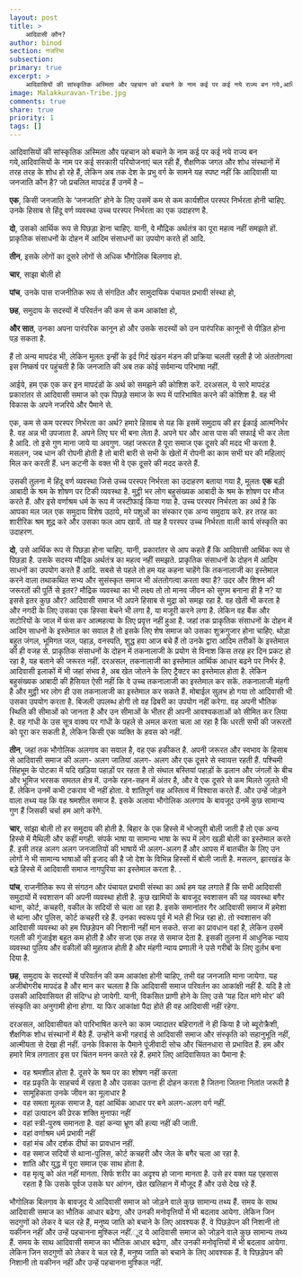 ```yaml
---
layout: post
title: >
    आदिवासी कौन?
author: binod
section: नजरिया
subsection:
primary: true
excerpt: >
    आदिवासियों की सांस्कृतिक अस्मिता और पहचान को बचाने के नाम कई पर कई नये राज्य बन गये,आदिवासियों के नाम पर कई सरकारी परियोजनाएं चल रही हैं, शैक्षणिक जगत और शोध संस्थानों में तरह तरह के शोध हो रहे हैं, लेकिन अब तक देश के प्रभु वर्ग के सामने यह स्पष्ट नहीं कि आदिवासी या जनजाति कौन है?
image: Malakkuravan-Tribe.jpg
comments: true
share: true
priority: 1
tags: []
---
```


आदिवासियों की सांस्कृतिक अस्मिता और पहचान को बचाने के नाम कई पर कई नये राज्य बन गये,आदिवासियों के नाम पर कई सरकारी परियोजनाएं चल रही हैं, शैक्षणिक जगत और शोध संस्थानों में तरह तरह के शोध हो रहे हैं, लेकिन अब तक देश के प्रभु वर्ग के सामने यह स्पष्ट नहीं कि आदिवासी या जनजाति कौन है? जो प्रचलित मापदंड हैं उनमें है –

**एक**, किसी जनजाति के ‘जनजाति’ होने के लिए उसमें कम से कम कार्यशील परस्पर निर्भरता होनी चाहिए. उनके हिसाब से हिंदू वर्ण व्यवस्था उच्च परस्पर निर्भरता का एक उदाहरण है.

**दो**, उसको आर्थिक रूप से पिछड़ा हेाना चाहिए. यानी, वे मौद्रिक अर्थतंत्र का पूरा महत्व नहीं समझते हों. प्राकृतिक संसाधनों के दोहन में आदिम संसाधनों का उपयोग करते हों आदि.

**तीन**, इसके लोगों का दूसरे लोगों से अधिक भौगोलिक बिलगाव हो.

**चार**, साझा बोली हो

**पांच**, उनके पास राजनीतिक रूप से संगठित और सामुदायिक पंचायत प्रभावी संस्था हो,

**छह**, समुदाय के सदस्यों में परिवर्तन की कम से कम आकांक्षा हो,

**और सात**, उनका अपना पारंपरिक कानून हो और उसके सदस्यों को उन पारंपरिक कानूनों से पीड़ित होना पड़ सकता है.

हैं तो अन्य मापदंड भी, लेकिन मूलतः इन्हीं के इर्द गिर्द खंडन मंडन की प्रक्रिया चलती रहती है जो अंततोगत्वा इस निष्कर्ष पर पहुंचती है कि जनजाति की अब तक कोई सर्वमान्य परिभाषा नहीं.

आईये, हम एक एक कर इन मापदंडों के अर्थ को समझने की कोशिश करें. दरअसल, ये सारे मापदंड प्रकारांतर से आदिवासी समाज को एक पिछड़े समाज के रूप में पारिभाषित करने की कोशिश है. वह भी विकास के अपने नजरिये और पैमाने से.

एक, कम से कम परस्पर निर्भरता का अर्थ? हमारे हिसाब से यह कि इसमें समुदाय की हर ईकाई आत्मनिर्भर है. वह अन्न भी उपजाता है. अपने लिए घर भी बना लेता है. अपने घर और आस पास की सफाई भी कर लेता है आदि. तो इसे गुण माना जाये या अवगुण. जहां जरूरत है पूरा समाज एक दूसरे की मदद भी करता है. मसलन, जब धान की रोपनी होती है तो बारी बारी से सभी के खेतों में रोपनी का काम सभी घर की महिलाएं मिल कर करती हैं. धन कटनी के वक्त भी वे एक दूसरे की मदद करते हैं.

उसकी तुलना में हिंदू वर्ण व्यवस्था जिसे उच्च परस्पर निर्भरता का उदाहरण बताया गया है, मूलतः **एक** बड़ी आबादी के श्रम के शोषण पर टिकी व्यवस्था है. मुट्ठी भर लोग बहुसंख्यक आबादी के श्रम के शोषण पर मौज करते हैं. और इसे वर्णाश्रम धर्म के रूप में जस्टीफाई किया गया है. उच्च परस्पर निर्भरता का अर्थ है कि आपका मल जल एक समुदाय विशेष उठाये, मरे पशुओं का संस्कार एक अन्य समुदाय करे. हर तरह का शारीरिक श्रम शूद्र करे और उसका फल आप खायें. तो यह है परस्पर उच्च निर्भरता वाली कार्य संस्कृति का उदाहरण.

**दो**, उसे आर्थिक रूप से पिछड़ा होना चाहिए. यानी, प्रकारांतर से आप कहते हैं कि आदिवासी आर्थिक रूप से पिछड़ा है. उसके सदस्य मौद्रिक अर्थतंत्र का महत्व नहीं समझते. प्राकृतिक संसाधनों के दोहन में आदिम साधनों का उपयोग करते हैं आदि. सबसे से पहले तो हम यह कहना चाहेंगे कि तकनालाजी का इस्तेमाल करने वाला तथाकथित सभ्य और सुसंस्कृत समाज भी अंततोगत्वा करता क्या है? उदर और शिश्न की जरूरतों की पूर्ति से इतर? मौद्रिक व्यवस्था का भी लक्ष्य तो तो मानव जीवन को सुगम बनाना ही है न? या इससे इतर कुछ और? आदिवासी समाज भी अपने हिसाब से मुद्रा को समझ रहा है. वह खेती भी करता है और नगदी के लिए उसका एक हिस्सा बेचने भी लगा है, या मजूरी करने लगा है. लेकिन वह बैंक और सटोरियों के जाल में फंस कर आत्महत्या के लिए प्रवृत्त नहीं हुआ है. जहां तक प्राकृतिक संसाधनों के दोहन में आदिम साधनों के इस्तेमाल का सवाल है तो इसके लिए शेष समाज को उसका शुक्रगुजार होना चाहिए. थोड़ा बहुत जंगल, भूमिगत जल, पहाड़, वनस्पति, शुद्ध हवा आज बचे हैं तो उनके द्वारा आदिम तरीकों के इस्तेमाल की ही वजह से. प्राकृतिक संसाधनों के दोहन में तकनालाजी के प्रयोग से विनाश किस तरह हर दिन प्रकट हो रहा है, यह बताने की जरूरत नहीं. दरअसल, तकनालाजी का इस्तेमाल आर्थिक आधार बढने पर निर्भर है. आदिवासी इलाकों में भी जहां संभव है, अब खेत जोतने के लिए ट्रैक्टर का इस्तेमाल होता है. लेकिन बहुसंख्यक आबादी की हैसियत ऐसी नहीं कि वे उच्च तकनालाजी का इस्तेमाल कर सकें. तकनालाजी मंहगी है और मुट्ठी भर लोग ही उस तकनालाजी का इस्तेमाल कर सकते हैं. मोबाईल सुलभ हो गया तो आदिवासी भी उसका उपयोग करता है. बिजली उपलब्ध होगी तो वह ढिबरी का उपयोग नहीं करेगा. वह अपनी भौतिक स्थिति की सीमाओं को जानता है और उन सीमाओं के भीतर ही अपनी आवश्यकताओं को सीमित कर लिया है. वह गांधी के उस सूत्र वाक्य पर गांधी के पहले से अमल करता चला आ रहा है कि धरती सभी की जरूरतों को पूरा कर सकती है, लेकिन किसी एक व्यक्ति के हवस को नहीं.

**तीन**, जहां तक भौगोलिक अलगाव का सवाल है, वह एक हकीकत है. अपनी जरूरत और स्वभाव के हिसाब से आदिवासी समाज की अलग- अलग जातियां अलग- अलग और एक दूसरे से स्वायत्त रहती हैं. पश्चिमी सिंहभूम के पोटका में यदि खड़िया पहाड़ों पर रहता है तो संथाल बस्तियां पहाड़ों के ढलान और जंगलों के बीच और भूमिज भरसक समतल क्षेत्र में. उनके रहन-सहन में अंतर है, और वे एक दूसरे से कम मिलते जुलते भी हैं. लेकिन उनमें कभी टकराव भी नहीं होता. वे शांतिपूर्ण सह अस्तित्व में विश्वास करते हैं. और उन्हें जोड़ने वाला तथ्य यह कि वह श्रमशील समाज है. इसके अलावा भौगोलिक अलगाव के बावजूद उनमें कुछ सामान्य गुण हैं जिसकी चर्चा हम आगे करेंगे.

**चार**, सांझा बोली तो हर समुदाय की होती है. बिहार के एक हिस्से में भोजपूरी बोली जाती है तो एक अन्य हिस्से में मैथिली और कहीं मगही. संपर्क भाषा या सामान्य भाषा के रूप में लोग खड़ी बोली का इस्तेमाल करते हैं. इसी तरह अलग अलग जनजातियों की भाषायें भी अलग-अलग हैं और आपस में बातचीत के लिए उन लोगों ने भी सामान्य भाषाओं की इजाद की है जो देश के विभिन्न हिस्सों में बोली जाती है. मसलन, झारखंड के बड़े हिस्से में आदिवासी समाज नागपुरिया का इस्तेमाल करता है. .

**पांच**, राजनीतिक रूप से संगठन और पंचायत प्रभावी संस्था का अर्थ हम यह लगाते हैं कि सभी आदिवासी समुदायों में स्वशासन की अपनी व्यवस्था होती है. कुछ खामियों के बावजूद स्वशासन की यह व्यवस्था बगैर थाना, कोर्ट, कचहरी, वकील के सदियों से चला आ रहा है. इसके समानांतर गैर आदिवासी समाज में हमेशा से थाना और पुलिस, कोर्ट कचहरी रहे हैं. उनका स्वरूप पूर्व में भले ही भिन्न रहा हो. तो स्वशासन की आदिवासी व्यवस्था को हम पिछड़ेपन की निशानी नहीं मान सकते. सजा का प्रावधान वहां है, लेकिन उसमें गलती की गुंजाईश बहुत कम होती है और सजा एक तरह से समाज देता है. इसकी तुलना में आधुनिक न्याय व्यवस्था पुलिय और वकीलों की मुहताज होती है और मंहगी न्याय प्रणाली ने उसे गरीबों के लिए दुर्लभ बना दिया है.

**छह**, समुदाय के सदस्यों में परिवर्तन की कम आकांक्षा होनी चाहिए, तभी वह जनजाति माना जायेगा. यह अजीबोगरीब मापदंड है और मान कर चलता है कि आदिवासी समाज परिवर्तन का आकांक्षी नहीं है. यदि है तो उसकी आदिवासियत ही संदिग्ध हो जायेगी. यानी, विकसित प्राणी होने के लिए उसे ‘यह दिल मांगे मोर’ की संस्कृति का अनुगामी होना होगा. या फिर आकांक्षा पैदा होते ही वह आदिवासी नहीं रहेगा.

दरअसल, आदिवासीयत को पारिभाषित करने का काम ज्यादातर बहिरागतों ने ही किया है जो ब्यूरोक्रैशी, शैक्षणिक शोध संस्थानों में बैठे हैं. उन्होंने कभी गहराई से आदिवासी समाज और संस्कृति को सहानुभूति नहीं, आत्मीयता से देखा ही नहीं. उनके विकास के पैमाने पूंजीवादी सोच और चिंतनधारा से प्रभावित हैं. हम और हमारे मित्र लगातार इस पर चिंतन मनन करते रहे हैं. हमारे लिए आदिवासियत का पैमाना है:

 - वह श्रमशील होता है. दूसरे के श्रम पर का शोषण नहीं करता
 - वह प्रकृति के साहचर्य में रहता है और उसका उतना ही दोहन करता है जितना जितना नितांत जरूरी है
 - सामूहिकता उनके जीवन का मूलाधार है
 - वह समता मूलक समाज है, वहां आर्थिक आधार पर बने अलग-अलग वर्ग नहीं.
 - वहां उत्पादन की प्रेरक शक्ति मुनाफा नहीं
 - वहां स्त्री-पुरुष समानता है. वहां कन्या भ्रूण की हत्या नहीं की जाती.
 - वहां वर्णाश्रम धर्म प्रभावी नहीं
 - वहां मंच और दर्शक दीर्घा का प्रावधान नहीं.
 - वह समाज सदियों से थाना-पुलिस, कोर्ट कचहरी और जेल के बगैर चला आ रहा है.
 - शांति और युद्ध में पूरा समाज एक साथ होता है.
 - वह मृत्यु को अंत नहीं मानता. सिर्फ शरीर का अदृश्य हो जाना मानता है. उसे हर वक्त यह एहसास रहता है कि उसके पूर्वज उसके घर आंगन, खेत खलिहान में मौजूद हैं और उसे देख रहे हैं.

भौगोलिक बिलगाव के बावजूद ये आदिवासी समाज को जोड़ने वाले कुछ सामान्य तथ्य हैं. समय के साथ आदिवासी समाज का भौतिक आधार बढेगा, और उनकी मनोवृत्तियों में भी बदलाव आयेगा. लेकिन जिन सदगुणों को लेकर वे चल रहे हैं, मनुष्य जाति को बचाने के लिए आवश्यक हैं. वे पिछड़ेपन की निशानी तो यकीनन नहीं और उन्हें पहचानना मुश्किल नहीं.ूद ये आदिवासी समाज को जोड़ने वाले कुछ सामान्य तथ्य हैं. समय के साथ आदिवासी समाज का भौतिक आधार बढेगा, और उनकी मनोवृत्तियों में भी बदलाव आयेगा. लेकिन जिन सदगुणों को लेकर वे चल रहे हैं, मनुष्य जाति को बचाने के लिए आवश्यक हैं. वे पिछड़ेपन की निशानी तो यकीनन नहीं और उन्हें पहचानना मुश्किल नहीं.